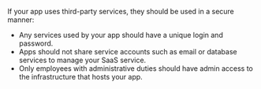 If your app uses third-party services, they should be used in a secure manner:

* Any services used by your app should have a unique login and password.
* Apps should not share service accounts such as email or database services to manage your SaaS service.
* Only employees with administrative duties should have admin access to the infrastructure that hosts your app.
